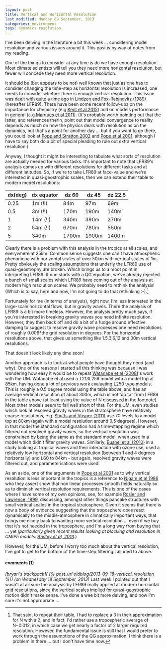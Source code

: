 ```yaml
---
layout: post
title: Vertical and Horizontal Resolution
last_modified: Monday 09 September, 2013
categories: environment
tags: dynamics resolution
---
```

I've been delving in the literature a bit this week ... considering model resolution and various issues around it. This post is by way of notes from my reading.

One of the things to consider at any time is do we have enough resolution. Most climate scientists will tell you they need more horizontal resolution, but fewer will concede they need more vertical resolution.

It should be (but appears to be not) well known that just as one has to consider changing the time-step as horizontal resolution is increased, one needs to consider whether there is enough vertical resolution. This issue was dealt with quite a time ago in [Lindzen and Fox-Rabinovitz (1989)](https://doi.org/10.1175/1520-0493(1989)117&lt;2575:CVAHR&gt;2.0.CO;2) (hereafter LFR89). There have been some recent follow-ups on the importance for chemistry (e.g [Kent et al 2012](https://doi.org/10.1175/MWR-D-11-00150.1)) and on models performance in general (e.g.[Marques et al 2011](https://doi.org/10.1007/s00382-010-0828-9)). (It's probably worth pointing out that the latter, and references therin, point out that model convergence to reality depends as much on how the physics deals with resolution as on the dynamics, but that's a point for another day ... but if you want to go there, you could look at [Pope and Stratton 2002](https://doi.org/10.1007/s00382-001-0222-8) and [Pope et al 2001](https://doi.org/10.1175/1520-0442(2001)014&lt;3065:TROWVA&gt;2.0.CO;2), although I have to say both do a bit of special pleading to rule out extra vertical resolution.)

Anyway, I thought it might be interesting to tabulate what sorts of resolution are actually needed for various tasks. It's important to note that LFR89's analysis comes up with different resolutions for different tasks and at different latitudes. So, if we're to take LFR89 at face-value and we're interested in quasi-geostrophic scales, then we can extend their table to modern model resolutions:

| dx(deg) | dx equator | dz 60 | dz 45 | dz 22.5 |
|---------|------------|-------|-------|---------|
| 0.25    | 1m (!!)    | 84m   | 97m   | 69m     |
| 0.5     | 3m (!!)    | 170m  | 190m  | 140m    |
| 1       | 14m (!!)   | 340m  | 390m  | 270m    |
| 2       | 54m (!!)   | 670m  | 780m  | 550m    |
| 5       | 340m       | 1700m | 1900m | 1400m   |

Clearly there is a problem with this analysis in the tropics at all scales, and everywhere at 25km. Common sense suggests one can't have atmospheric phenomena with horizontal scales of over 50km with vertical scales of 1m. Pretty obviously the scaling assumptions that underly the LFR89 use of quasi-geostrophy are broken.  Which brings us to a moot point in interpreting LFR89. If one starts with a QG equation, we've already rejected a bunch of small scales which LFR89 have coming out of the analysis at modern high resolution scales. We probably need to rethink the analysis! (Which is to say, here and now, I'm not going to do that rethinking :-).[^1]

Fortunately for me (in terms of analysis), right now, I'm less interested in the large-scale horizontal flows, but in gravity waves. There the analysis of LFR89 is a bit more timeless. However, the analysis pretty much says, if you're interested in breaking gravity waves you need infinite resolution. However, they then back off and do a bit of a fudge around effective damping to suggest to resolve gravity wave processes one need resolutions of roughly 0.006*the grid resolution in degrees. For the horizontal resolutions above, that gives us something like 1.5,3,6,12 and 30m vertical resolutions.

That doesn't look likely any time soon!

Another approach is to look at what people have thought they need (and why). One of the reasons I started all this thinking was because I was wondering how easy it would be to repeat [Watanabe et al (2008)](https://doi.org/10.1029/2008JD010026)'s work with the UM. Watanabe et al used a T213L256 model with a model top at 85km, having done a lot of previous work evaluating L250 type models. This is roughly a 0.5 degree model using the table above, and has an average vertical resolution of about 300m, which is not too far from LFR89 in the table above (at least using the value of N discussed in the footnote). Most other models seem to fall well short of that. For the UM, even studies which look at resolved gravity waves in the stratosphere have relatively coarse resolutions, e.g. [Shutts and Vosper (2011)](https://doi.org/10.1002/qj.763) use 70 levels to a model top at 80km (again with a model resolution around 0.5 degrees). However, in that model the standard configuration had a time-stepping regime which filtered out resolved gravity waves, so the vertical resolution was constrained by being the same as the standard model, when used in a model which didn't filter gravity waves. Similarly,  [Bushel et al (2010)](https://doi.org/10.1029/2009JD013340) in a study looking at tropical waves and their interaction with ozone use, used a relatively low horizontal and vertical resolution (between 1 and 4 degrees horizontally) and L60 to 84km - but again, resolved gravity waves were filtered out, and parameterisations were used.

As an aside, one of the arguments in [Pope et al 2001](https://doi.org/10.1175/1520-0442(2001)014&lt;3065:TROWVA&gt;2.0.CO;2) as to why vertical resolution is less important in the tropics is a reference to [Nigam et al 1986](https://doi.org/10.1175/1520-0469(1986)043&lt;2944:LSOTSE&gt;2.0.CO;2) who they assert show that non linear processes smooth fields
naturally so as to diminish vertical resolution requirements. This is one of the cases where I have some of my own opinions, see, for example [Rosier and Lawrence, 1999](https://doi.org/10.1002/qj.49712555912), discussing, amongst other things pancake structures with small vertical scales in the tropical stratosphere. Given it seems that there is now a body of evidence suggesting that the troposphere does react dynamically to the middle-atmosphere in climatically important ways, that brings me nicely back to wanting more vertical resolution ... even if we buy that it's not needed in the troposphere, and I'm a long way from buying that ... yet (*particularly given recent results looking at blocking and resolution in CMIP5 models: [Anstey et al, 2013](https://doi.org10.1002/jgrd.50231/).*)

However, for the UM, before I worry too much about the vertical resolution, I've got to get to the bottom of the time-step filtering I alluded to above.

[^1]: That said, to repeat their table, I had to replace a 3 in their approximation for N with a 2, and in fact, I'd rather use a tropospheric average of N~0.012, in which case we get nearly a factor of 2 larger required resolution. However, the fundamental issue is still that I would prefer to work through the assumptions of the QG approximation, I think there is a problem in there ... but I don't have time now.

#### comments (1)

*[bryan's trackback]( {% post_url oldblog/2013-09-18-vertical_resolution %}) (on Wednesday 18 September, 2013)*
Last week I pointed out that I wasn't at all sure the analysis by LFR89 really applied at modern horizontal grid resolutions, since the vertical scales implied for quasi-geostrophic motion didn't make sense.
I've done a wee bit more delving, and now I'm sure it's not appropriate ...
